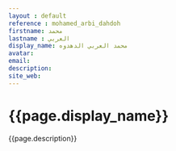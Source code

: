 ```yaml
---
layout : default
reference : mohamed_arbi_dahdoh
firstname: محمد
lastname : العربي
display_name: محمد العربي الدهدوه 
avatar:  
email: 
description: 
site_web: 
---
```


#  {{page.display_name}}
<div>
{{page.description}}
</div>

